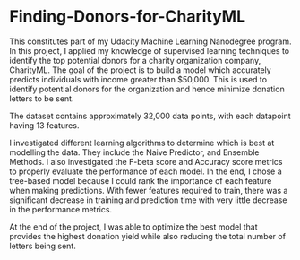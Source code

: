 # Finding-Donors-for-CharityML

This constitutes part of my Udacity Machine Learning Nanodegree program. In this project, I applied my knowledge of supervised learning techniques to identify the top potential donors for a charity organization company, CharityML. The goal of the project is to build a model which accurately predicts individuals with income greater than $50,000. This is used to identify potential donors for the organization and hence minimize donation letters to be sent.

The dataset contains approximately 32,000 data points, with each datapoint having 13 features.

I investigated different learning algorithms to determine which is best at modelling the data. They include the Naive Predictor, and Ensemble Methods. I also investigated the F-beta score and Accuracy score metrics to properly evaluate the performance of each model. In the end, I chose a tree-based model because I could rank the importance of each feature when making predictions. With fewer features required to train, there was a significant decrease in training and prediction time with very little decrease in the performance metrics.

At the end of the project, I was able to optimize the best model that provides the highest donation yield while also reducing the total number of letters being sent.
